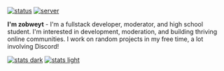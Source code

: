 [![status](https://dcbadge.vercel.app/api/shield/621276641166884867?style=flat&theme=clean-inverted)](https://discord.com/users/621276641166884867)
[![server](https://dcbadge.vercel.app/api/server/YpxnjnMrYT?style=flat&theme=clean-inverted)](https://dsc.gg/zobweyt)

**I'm zobweyt** - I'm a fullstack developer, moderator, and high school student. I'm interested in development, moderation, and building thriving online communities. I work on random projects in my free time, a lot involving Discord!

[![stats dark](https://github-readme-stats.vercel.app/api?username=zobweyt&show_icons=true&title_color=58a6ff&text_color=c9d1d9&icon_color=58a6ff&border_color=30363d&bg_color=0d1117&custom_title=Statistics%20Overview&count_private=true#gh-dark-mode-only)](https://github.com/zobweyt?tab=repositories&q=&type=&language=&sort=name#gh-dark-mode-only)
[![stats light](https://github-readme-stats.vercel.app/api?username=zobweyt&show_icons=true&title_color=0969da&text_color=24292f&icon_color=0969da&border_color=d0d7de&theme=default&custom_title=Statistics%20Overview&count_private=true#gh-light-mode-only)](https://github.com/zobweyt?tab=repositories&q=&type=&language=&sort=name#gh-light-mode-only)
